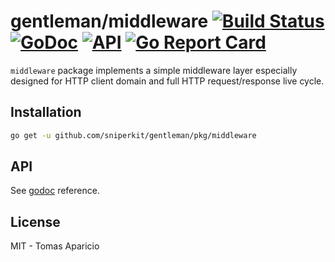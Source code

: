 # gentleman/middleware [![Build Status](https://travis-ci.org/h2non/gentleman.png)](https://travis-ci.org/h2non/gentleman) [![GoDoc](https://godoc.org/github.com/h2non/gentleman/middleware?status.svg)](https://godoc.org/github.com/h2non/gentleman/middleware) [![API](https://img.shields.io/badge/status-stable-green.svg?style=flat)](https://godoc.org/github.com/h2non/gentleman/middleware) [![Go Report Card](https://goreportcard.com/badge/github.com/h2non/gentleman/middleware)](https://goreportcard.com/report/github.com/h2non/gentleman/middleware)

`middleware` package implements a simple middleware layer especially designed for HTTP client domain and full HTTP request/response live cycle.

## Installation

```bash
go get -u github.com/sniperkit/gentleman/pkg/middleware
```

## API

See [godoc](https://godoc.org/github.com/h2non/gentleman/middleware) reference.

## License

MIT - Tomas Aparicio
